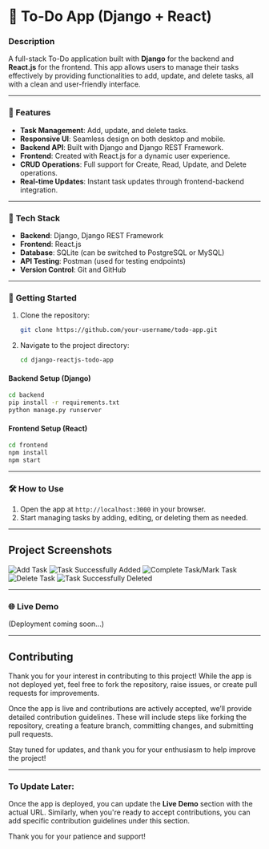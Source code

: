 # 📝 To-Do App (Django + React)

### Description
A full-stack To-Do application built with **Django** for the backend and **React.js** for the frontend. This app allows users to manage their tasks effectively by providing functionalities to add, update, and delete tasks, all with a clean and user-friendly interface.

---

### 🚀 Features
- **Task Management**: Add, update, and delete tasks.
- **Responsive UI**: Seamless design on both desktop and mobile.
- **Backend API**: Built with Django and Django REST Framework.
- **Frontend**: Created with React.js for a dynamic user experience.
- **CRUD Operations**: Full support for Create, Read, Update, and Delete operations.
- **Real-time Updates**: Instant task updates through frontend-backend integration.

---

### 🔧 **Tech Stack**
- **Backend**: Django, Django REST Framework
- **Frontend**: React.js
- **Database**: SQLite (can be switched to PostgreSQL or MySQL)
- **API Testing**: Postman (used for testing endpoints)
- **Version Control**: Git and GitHub

---

### 📖 **Getting Started**
1. Clone the repository:
   ```bash
   git clone https://github.com/your-username/todo-app.git
   ```
2. Navigate to the project directory:
   ```bash
   cd django-reactjs-todo-app
   ```

#### **Backend Setup (Django)**
```bash
cd backend
pip install -r requirements.txt
python manage.py runserver
```

#### **Frontend Setup (React)**
```bash
cd frontend
npm install
npm start
```

---

### 🛠 **How to Use**
1. Open the app at `http://localhost:3000` in your browser.
2. Start managing tasks by adding, editing, or deleting them as needed.

---

## Project Screenshots 
![Add Task]()
![Task Successfully Added](https://drive.google.com/file/d/1ypAX2egsPJkrc1mhjvo_fU0GXyQwcbZY/view?usp=drive_link)
![Complete Task/Mark Task](https://drive.google.com/file/d/1BmxO61lmV4nQMLdtFOaAokGzlVF5Z_U_/view?usp=drive_link)
![Delete Task](https://drive.google.com/file/d/1fDPCZRXyHYG2fUmfufliSdCiw_xyHvB5/view?usp=drive_link)
![Task Successfully Deleted](https://drive.google.com/file/d/1ffnv9CKo4Y04o6UqQPU5IQvI--B-SNb5/view?usp=drive_link)

---

### 🌐 **Live Demo**
(Deployment coming soon...)


---

## Contributing

Thank you for your interest in contributing to this project! While the app is not deployed yet, feel free to fork the repository, raise issues, or create pull requests for improvements.

Once the app is live and contributions are actively accepted, we’ll provide detailed contribution guidelines. These will include steps like forking the repository, creating a feature branch, committing changes, and submitting pull requests.

Stay tuned for updates, and thank you for your enthusiasm to help improve the project!

---
### **To Update Later:**
Once the app is deployed, you can update the **Live Demo** section with the actual URL. Similarly, when you're ready to accept contributions, you can add specific contribution guidelines under this section.

Thank you for your patience and support!
